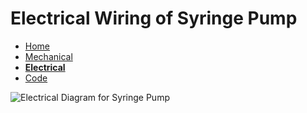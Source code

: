 # Electrical Wiring of Syringe Pump

- [Home](/Syringe-Pump/)
- [Mechanical](/Syringe-Pump/mechanical)
- **[Electrical](/Syringe-Pump/electrical)**
- [Code](/Syringe-Pump/code)

![Electrical Diagram for Syringe Pump](/Syringe-Pump/Assets/)
